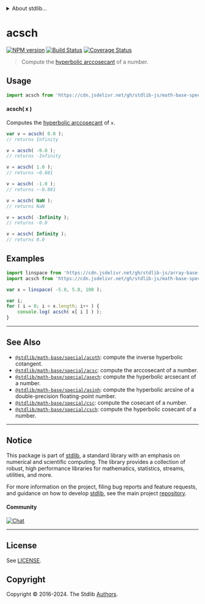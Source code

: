 <!--

@license Apache-2.0

Copyright (c) 2022 The Stdlib Authors.

Licensed under the Apache License, Version 2.0 (the "License");
you may not use this file except in compliance with the License.
You may obtain a copy of the License at

   http://www.apache.org/licenses/LICENSE-2.0

Unless required by applicable law or agreed to in writing, software
distributed under the License is distributed on an "AS IS" BASIS,
WITHOUT WARRANTIES OR CONDITIONS OF ANY KIND, either express or implied.
See the License for the specific language governing permissions and
limitations under the License.

-->


<details>
  <summary>
    About stdlib...
  </summary>
  <p>We believe in a future in which the web is a preferred environment for numerical computation. To help realize this future, we've built stdlib. stdlib is a standard library, with an emphasis on numerical and scientific computation, written in JavaScript (and C) for execution in browsers and in Node.js.</p>
  <p>The library is fully decomposable, being architected in such a way that you can swap out and mix and match APIs and functionality to cater to your exact preferences and use cases.</p>
  <p>When you use stdlib, you can be absolutely certain that you are using the most thorough, rigorous, well-written, studied, documented, tested, measured, and high-quality code out there.</p>
  <p>To join us in bringing numerical computing to the web, get started by checking us out on <a href="https://github.com/stdlib-js/stdlib">GitHub</a>, and please consider <a href="https://opencollective.com/stdlib">financially supporting stdlib</a>. We greatly appreciate your continued support!</p>
</details>

# acsch

[![NPM version][npm-image]][npm-url] [![Build Status][test-image]][test-url] [![Coverage Status][coverage-image]][coverage-url] <!-- [![dependencies][dependencies-image]][dependencies-url] -->

> Compute the [hyperbolic arccosecant][inverse-hyperbolic-functions] of a number.



<section class="usage">

## Usage

```javascript
import acsch from 'https://cdn.jsdelivr.net/gh/stdlib-js/math-base-special-acsch@v0.3.0-deno/mod.js';
```

#### acsch( x )

Computes the [hyperbolic arccosecant][inverse-hyperbolic-functions] of `x`.

```javascript
var v = acsch( 0.0 );
// returns Infinity

v = acsch( -0.0 );
// returns -Infinity

v = acsch( 1.0 );
// returns ~0.881

v = acsch( -1.0 );
// returns ~-0.881

v = acsch( NaN );
// returns NaN

v = acsch( -Infinity );
// returns -0.0

v = acsch( Infinity );
// returns 0.0
```

</section>

<!-- /.usage -->

<section class="examples">

## Examples

<!-- eslint no-undef: "error" -->

```javascript
import linspace from 'https://cdn.jsdelivr.net/gh/stdlib-js/array-base-linspace@deno/mod.js';
import acsch from 'https://cdn.jsdelivr.net/gh/stdlib-js/math-base-special-acsch@v0.3.0-deno/mod.js';

var x = linspace( -5.0, 5.0, 100 );

var i;
for ( i = 0; i < x.length; i++ ) {
    console.log( acsch( x[ i ] ) );
}
```

</section>

<!-- /.examples -->

<!-- C interface documentation. -->



<!-- Section for related `stdlib` packages. Do not manually edit this section, as it is automatically populated. -->

<section class="related">

* * *

## See Also

-   <span class="package-name">[`@stdlib/math-base/special/acoth`][@stdlib/math/base/special/acoth]</span><span class="delimiter">: </span><span class="description">compute the inverse hyperbolic cotangent.</span>
-   <span class="package-name">[`@stdlib/math-base/special/acsc`][@stdlib/math/base/special/acsc]</span><span class="delimiter">: </span><span class="description">compute the arccosecant of a number.</span>
-   <span class="package-name">[`@stdlib/math-base/special/asech`][@stdlib/math/base/special/asech]</span><span class="delimiter">: </span><span class="description">compute the hyperbolic arcsecant of a number.</span>
-   <span class="package-name">[`@stdlib/math-base/special/asinh`][@stdlib/math/base/special/asinh]</span><span class="delimiter">: </span><span class="description">compute the hyperbolic arcsine of a double-precision floating-point number.</span>
-   <span class="package-name">[`@stdlib/math-base/special/csc`][@stdlib/math/base/special/csc]</span><span class="delimiter">: </span><span class="description">compute the cosecant of a number.</span>
-   <span class="package-name">[`@stdlib/math-base/special/csch`][@stdlib/math/base/special/csch]</span><span class="delimiter">: </span><span class="description">compute the hyperbolic cosecant of a number.</span>

</section>

<!-- /.related -->

<!-- Section for all links. Make sure to keep an empty line after the `section` element and another before the `/section` close. -->


<section class="main-repo" >

* * *

## Notice

This package is part of [stdlib][stdlib], a standard library with an emphasis on numerical and scientific computing. The library provides a collection of robust, high performance libraries for mathematics, statistics, streams, utilities, and more.

For more information on the project, filing bug reports and feature requests, and guidance on how to develop [stdlib][stdlib], see the main project [repository][stdlib].

#### Community

[![Chat][chat-image]][chat-url]

---

## License

See [LICENSE][stdlib-license].


## Copyright

Copyright &copy; 2016-2024. The Stdlib [Authors][stdlib-authors].

</section>

<!-- /.stdlib -->

<!-- Section for all links. Make sure to keep an empty line after the `section` element and another before the `/section` close. -->

<section class="links">

[npm-image]: http://img.shields.io/npm/v/@stdlib/math-base-special-acsch.svg
[npm-url]: https://npmjs.org/package/@stdlib/math-base-special-acsch

[test-image]: https://github.com/stdlib-js/math-base-special-acsch/actions/workflows/test.yml/badge.svg?branch=v0.3.0
[test-url]: https://github.com/stdlib-js/math-base-special-acsch/actions/workflows/test.yml?query=branch:v0.3.0

[coverage-image]: https://img.shields.io/codecov/c/github/stdlib-js/math-base-special-acsch/main.svg
[coverage-url]: https://codecov.io/github/stdlib-js/math-base-special-acsch?branch=main

<!--

[dependencies-image]: https://img.shields.io/david/stdlib-js/math-base-special-acsch.svg
[dependencies-url]: https://david-dm.org/stdlib-js/math-base-special-acsch/main

-->

[chat-image]: https://img.shields.io/gitter/room/stdlib-js/stdlib.svg
[chat-url]: https://app.gitter.im/#/room/#stdlib-js_stdlib:gitter.im

[stdlib]: https://github.com/stdlib-js/stdlib

[stdlib-authors]: https://github.com/stdlib-js/stdlib/graphs/contributors

[umd]: https://github.com/umdjs/umd
[es-module]: https://developer.mozilla.org/en-US/docs/Web/JavaScript/Guide/Modules

[deno-url]: https://github.com/stdlib-js/math-base-special-acsch/tree/deno
[deno-readme]: https://github.com/stdlib-js/math-base-special-acsch/blob/deno/README.md
[umd-url]: https://github.com/stdlib-js/math-base-special-acsch/tree/umd
[umd-readme]: https://github.com/stdlib-js/math-base-special-acsch/blob/umd/README.md
[esm-url]: https://github.com/stdlib-js/math-base-special-acsch/tree/esm
[esm-readme]: https://github.com/stdlib-js/math-base-special-acsch/blob/esm/README.md
[branches-url]: https://github.com/stdlib-js/math-base-special-acsch/blob/main/branches.md

[stdlib-license]: https://raw.githubusercontent.com/stdlib-js/math-base-special-acsch/main/LICENSE

[inverse-hyperbolic-functions]: https://en.wikipedia.org/wiki/Inverse_hyperbolic_functions

<!-- <related-links> -->

[@stdlib/math/base/special/acoth]: https://github.com/stdlib-js/math-base-special-acoth/tree/deno

[@stdlib/math/base/special/acsc]: https://github.com/stdlib-js/math-base-special-acsc/tree/deno

[@stdlib/math/base/special/asech]: https://github.com/stdlib-js/math-base-special-asech/tree/deno

[@stdlib/math/base/special/asinh]: https://github.com/stdlib-js/math-base-special-asinh/tree/deno

[@stdlib/math/base/special/csc]: https://github.com/stdlib-js/math-base-special-csc/tree/deno

[@stdlib/math/base/special/csch]: https://github.com/stdlib-js/math-base-special-csch/tree/deno

<!-- </related-links> -->

</section>

<!-- /.links -->
